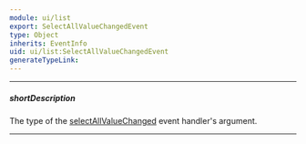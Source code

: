 ```yaml
---
module: ui/list
export: SelectAllValueChangedEvent
type: Object
inherits: EventInfo
uid: ui/list:SelectAllValueChangedEvent
generateTypeLink: 
---
```

---
##### shortDescription
The type of the [selectAllValueChanged]({basewidgetpath}/Events/#selectAllValueChanged) event handler's argument.

---
<!-- Description goes here -->